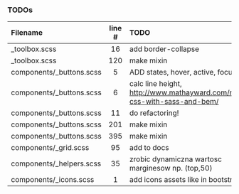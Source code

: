 ### TODOs
| Filename | line # | TODO
|:------|:------:|:------
| _toolbox.scss | 16 | add border-collapse
| _toolbox.scss | 120 | make mixin
| components/_buttons.scss | 5 | ADD states, hover, active, focus
| components/_buttons.scss | 6 | calc line height, http://www.mathayward.com/modular-css-with-sass-and-bem/
| components/_buttons.scss | 11 | do refactoring!
| components/_buttons.scss | 201 | make mixin
| components/_buttons.scss | 395 | make mixin
| components/_grid.scss | 95 | add to docs
| components/_helpers.scss | 35 | zrobic dynamiczna wartosc marginesow np. (top,50)
| components/_icons.scss | 1 | add icons assets like in bootstrap